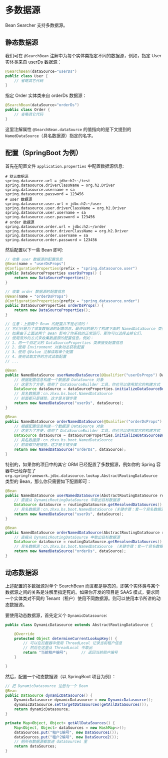 # 多数据源

Bean Searcher 支持多数据源。

## 静态数据源

我们可在 `@SearchBean` 注解中为每个实体类指定不同的数据源，例如，指定 User 实体类来自 userDs 数据源：

```java
@SearchBean(dataSource="userDs")
public class User {
    // 省略其它代码
}
```

指定 Order 实体类来自 orderDs 数据源：

```java
@SearchBean(dataSource="orderDs")
public class Order {
    // 省略其它代码
}
```

这里注解属性 `@SearchBean.dataSource` 的值指向的是下文提到的 `NamedDataSource`（具名数据源）指定的名字。

## 配置（SpringBoot 为例）

首先在配置文件 `application.properties` 中配置数据源信息:

```properties
# 默认数据源
spring.datasource.url = jdbc:h2:~/test
spring.datasource.driverClassName = org.h2.Driver
spring.datasource.username = sa
spring.datasource.password = 123456
# user 数据源
spring.datasource.user.url = jdbc:h2:~/user
spring.datasource.user.driverClassName = org.h2.Driver
spring.datasource.user.username = sa
spring.datasource.user.password = 123456
# order 数据源
spring.datasource.order.url = jdbc:h2:~/order
spring.datasource.order.driverClassName = org.h2.Driver
spring.datasource.order.username = sa
spring.datasource.order.password = 123456
```

然后配置以下一些 Bean 即可:

```java
// 收集 user 数据源的配置信息
@Bean(name = "userDsProps")
@ConfigurationProperties(prefix = "spring.datasource.user")
public DataSourceProperties userDsProps() {
    return new DataSourceProperties();
}

// 收集 order 数据源的配置信息
@Bean(name = "orderDsProps")
@ConfigurationProperties(prefix = "spring.datasource.order")
public DataSourceProperties orderDsProps() {
    return new DataSourceProperties();
}

// 注意：上面两个 Bean 的配置并不是必须的！
// 它们只是为了收集数据源的配置信息，最终目的是为了构建下面的 NamedDataSource 类型的 Bean
// 如果由于上面这两个 Bean 影响了你系统的正常运行，那你可以选择去掉它们，
// 使用另外的方式来收集数据源的配置信息，例如：
// 1、用一个自定义的 DataSourceProperties 类来接受配置信息
// 2、使用 Environment 对象动态获取配置
// 3、使用 @Value 注解读取单个配置
// 4、使用读取文件的方式读取配置
// ...

@Bean
public NamedDataSource userNamedDataSource(@Qualifier("userDsProps") DataSourceProperties dataSourceProperties) {
    // 根据配置信息构建一个数据源 DataSource 对象
    // 这里为了方便，借用了 DataSourceBuilder 工具，你也可以使用其它的构建方式
    DataSource dataSource = dataSourceProperties.initializeDataSourceBuilder().build();
    // 具名数据源：cn.zhxu.bs.boot.NamedDataSource
    // 前面都只是铺垫，这才是关键步骤
    return new NamedDataSource("userDs", dataSource);
}

@Bean
public NamedDataSource orderNamedDataSource(@Qualifier("orderDsProps") DataSourceProperties dataSourceProperties) {
    // 根据配置信息构建一个数据源 DataSource 对象
    // 这里为了方便，借用了 DataSourceBuilder 工具，你也可以使用其它的构建方式
    DataSource dataSource = dataSourceProperties.initializeDataSourceBuilder().build();
    // 具名数据源：cn.zhxu.bs.boot.NamedDataSource
    // 前面都只是铺垫，这才是关键步骤
    return new NamedDataSource("orderDs", dataSource);
}
```

特别的，如果你的项目中的其它 ORM 已经配置了多数据源，例如你的 Spring 容器中已经存在了 `org.springframework.jdbc.datasource.lookup.AbstractRoutingDataSource` 类型的 Bean，那么你只需要如下配置即可：

```java
@Bean
public NamedDataSource userNamedDataSource(AbstractRoutingDataSource routingDataSource) {
    // 直接从 DynamicRoutingDataSource 中取出目标数据源
    DataSource dataSource = routingDataSource.getResolvedDataSources().get("userDs");
    // 具名数据源：cn.zhxu.bs.boot.NamedDataSource（关键步骤：套一个具名数据源的壳）
    return new NamedDataSource("userDs", dataSource);
}

@Bean
public NamedDataSource orderNamedDataSource(AbstractRoutingDataSource routingDataSource) {
    // 直接从 DynamicRoutingDataSource 中取出目标数据源
    DataSource dataSource = routingDataSource.getResolvedDataSources().getDataSource("orderDs");
    // 具名数据源：cn.zhxu.bs.boot.NamedDataSource （关键步骤：套一个具名数据源的壳）
    return new NamedDataSource("orderDs", dataSource);
}
```

## 动态数据源

上述配置的多数据源对单个 SearchBean 而言都是静态的，即某个实体类与某个数据源之间的关系是注解里指定死的。如果你开发的项目是 SAAS 模式，要求同一个实体类对不同的 Tenant（租户）使用不同数据源。则可以使用本节所讲的动态数据源。

要使用动态数据源，首先定义个 `DynamicDatasource`:

```java
public class DynamicDatasource extends AbstractRoutingDataSource {

    @Override
    protected Object determineCurrentLookupKey() {
        // 可以在拦截器中使用 ThreadLocal 记录当前租户信息
        // 然后在这里从 ThreadLocal 中取出
        return "当前租户编号";      // 返回当前租户编号
    }

}
```

然后，配置一个动态数据源（以 SpringBoot 项目为例）：

```java
// 把 DynamicDatasource 注册为一个 Bean
@Bean
public DataSource dynamicDatasource() {
    DynamicDatasource dynamicDatasource = new DynamicDatasource();
    dynamicDatasource.setTargetDataSources(getAllDataSources());
    return dynamicDatasource;
}

private Map<Object, Object> getAllDataSources() {
    Map<Object, Object> dataSources = new HashMap<>();
    dataSources.put("租户1编号", new DataSource1());
    dataSources.put("租户2编号", new DataSource2());
    // 把所有数据源都放进 dataSources 里
    return dataSources;
}
```
